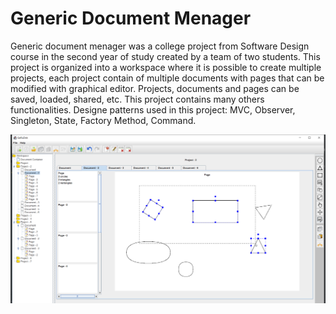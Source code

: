 # Generic Document Menager
Generic document menager was a college project from Software Design course in the second year of study created by a team of two students. This project is organized into a workspace where it is possible to create multiple projects, each project contain of multiple documents with pages that can be modified with graphical editor. Projects, documents and pages can be saved, loaded, shared, etc. This project contains many others functionalities. Designe patterns used in this project: MVC, Observer, Singleton, State, Factory Method, Command.

![](images/GerudokImage.png)

